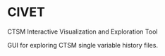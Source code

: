 # CIVET
CTSM Interactive Visualization and Exploration Tool

GUI for exploring CTSM single variable history files.
